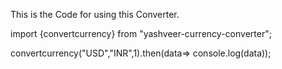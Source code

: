 This is the Code for using this Converter.

import {convertcurrency} from "yashveer-currency-converter";

convertcurrency("USD","INR",1).then(data=> console.log(data));
